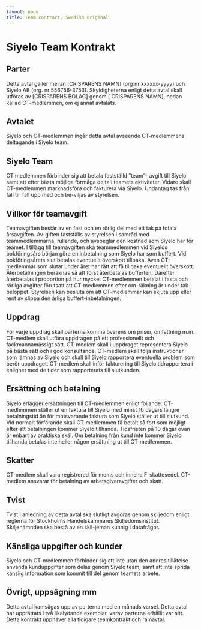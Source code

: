 ```yaml
---
layout: page
title: Team contract, Swedish original
---
```


# Siyelo Team Kontrakt

## Parter

Detta avtal gäller mellan \[CRISPARENS NAMN\] (org.nr xxxxxx-yyyy) och
Siyelo AB (org. nr 556756-3753). Skyldigheterna enligt detta avtal skall
utföras av \[CRISPARENS BOLAG\] genom \[ CRISPARENS NAMN\], nedan kallad
CT-medlemmen, om ej annat avtalats.

## Avtalet

Siyelo och CT-medlemmen ingår detta avtal avseende CT-medlemmens
deltagande i Siyelo team.

## Siyelo Team

CT medlemmen förbinder sig att betala fastställd ”team”- avgift till
Siyelo samt att efter bästa möjliga förmåga delta i teamets aktiviteter.
Vidare skall CT-medlemmen marknadsföra och fakturera via Siyelo.
Undantag tas från fall till fall upp med och be-viljas av styrelsen.

## Villkor för teamavgift

Teamavgiften består av en fast och en rörlig del med ett tak på totala
årsavgiften. Av-giften fastställs av styrelsen i samråd med
teammedlemmarna, rullande, och avspeglar den kostnad som Siyelo har för
teamet. I tillägg till teamavgiften ska teammedlemmen vid Siyelos
bokföringsårs början göra en inbetalning som Siyelo har som buffert. Vid
bokföringsårets slut betalas eventuellt överskott tillbaka. Även
CT-medlemmar som slutar under året har rätt att få tillbaka eventuellt
överskott. Återbetalningen beräknas så att först återbetalas bufferten.
Därefter återbetalas i proportion på hur mycket CT-medlemmen betalat i
fasta och rörliga avgifter förutsatt att CT-medlemmen efter om-räkning
är under tak-beloppet. Styrelsen kan besluta om att CT-medlemmar kan
skjuta upp eller rent av slippa den årliga buffert-inbetalningen.

## Uppdrag

För varje uppdrag skall parterna komma överens om priser, omfattning
m.m.
CT-medlem skall utföra uppdragen på ett professionellt och
fackmannamässigt sätt. CT-medlem skall i uppdraget representera Siyelo
på bästa sätt och i god konsultanda. CT-medlem skall följa instruktioner
som lämnas av Siyelo och skall till Siyelo rapportera eventuella problem
som berör uppdraget. CT-medlem skall inför fakturering till Siyelo
tidrapportera i enlighet med de tider som rapporterats till slutkunden.

## Ersättning och betalning

Siyelo erlägger ersättningen till CT-medlemmen enligt följande:
CT-medlemmen ställer ut en faktura till Siyelo med minst 10 dagars
längre betalningstid än för motsvarande faktura som Siyelo ställer ut
till slutkund. Vid normalt förfarande skall CT-medlemmen få betalt så
fort som möjligt efter att betalningen kommer Siyelo tillhanda.
Tidsfristen på 10 dagar ovan är enbart av praktiska skäl. Om betalning
från kund inte kommer Siyelo tillhanda betalas inte heller någon
ersättning ut till CT-medlemmen.

## Skatter

CT-medlem skall vara registrerad för moms och inneha F-skattesedel.
CT-medlem ansvarar för betalning av arbetsgivaravgifter och skatt.

## Tvist

Tvist i anledning av detta avtal ska slutligt avgöras genom skiljedom
enligt reglerna för Stockholms Handelskammares Skiljedomsinstitut.
Skiljenämnden ska bestå av en skil-jeman kunnig i datafrågor.

## Känsliga uppgifter och kunder

Siyelo och CT-medlemmen förbinder sig att inte utan den andres
tillåtelse använda kunduppgifter som delas genom Siyelo team, samt att
inte sprida känslig information som kommit till del genom teamets
arbete.

## Övrigt, uppsägning mm

Detta avtal kan sägas upp av parterna med en månads varsel.
Detta avtal har upprättats i två likalydande exemplar, varav parterna
erhållit var sitt.
Detta kontrakt upphäver alla tidigare teamkontrakt och ramavtal.
